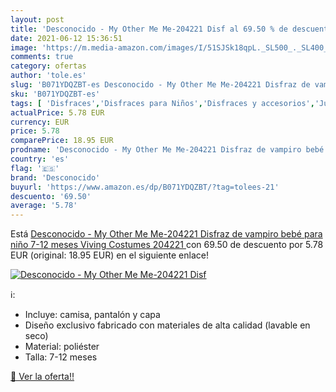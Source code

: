 ```yaml
---
layout: post
title: 'Desconocido - My Other Me Me-204221 Disf al 69.50 % de descuento'
date: 2021-06-12 15:36:51
image: 'https://m.media-amazon.com/images/I/51SJSk18qpL._SL500_._SL400_.jpg'
comments: true
category: ofertas
author: 'tole.es'
slug: 'B071YDQZBT-es Desconocido - My Other Me Me-204221 Disfraz de vampiro...'
sku: 'B071YDQZBT-es'
tags: [ 'Disfraces','Disfraces para Niños','Disfraces y accesorios','Juguetes','Juguetes y juegos','bebé','desconocido', ]
actualPrice: 5.78 EUR
currency: EUR
price: 5.78
comparePrice: 18.95 EUR
prodname: 'Desconocido - My Other Me Me-204221 Disfraz de vampiro bebé para niño  7-12 meses  Viving Costumes 204221 '
country: 'es'
flag: '🇪🇸'
brand: 'Desconocido'
buyurl: 'https://www.amazon.es/dp/B071YDQZBT/?tag=tolees-21'
descuento: '69.50'
average: '5.78'
---
```


Está [Desconocido - My Other Me Me-204221 Disfraz de vampiro bebé para niño  7-12 meses  Viving Costumes 204221 ](https://www.amazon.es/dp/B071YDQZBT/?tag=tolees-21) con 69.50 de descuento por 5.78 EUR (original: 18.95 EUR) en el siguiente enlace!

[![Desconocido - My Other Me Me-204221 Disf](https://m.media-amazon.com/images/I/51SJSk18qpL._SL500_._SL400_.jpg)](https://www.amazon.es/dp/B071YDQZBT/?tag=tolees-21)

ℹ️:

- Incluye: camisa, pantalón y capa
- Diseño exclusivo fabricado con materiales de alta calidad (lavable en seco)
- Material: poliéster
- Talla: 7-12 meses

[🛒 Ver la oferta!!](https://www.amazon.es/dp/B071YDQZBT/?tag=tolees-21)
